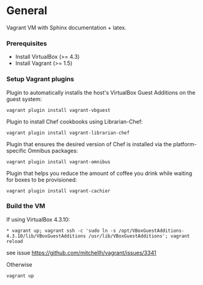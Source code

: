 # General

Vagrant VM with Sphinx documentation + latex.

### Prerequisites

* Install VirtualBox (>= 4.3)
* Install Vagrant (>= 1.5)

### Setup Vagrant plugins

Plugin to automatically installs the host's VirtualBox Guest Additions on the guest system:
``` 
vagrant plugin install vagrant-vbguest
```

Plugin to install Chef cookbooks using Librarian-Chef:
```
vagrant plugin install vagrant-librarian-chef
```

Plugin that ensures the desired version of Chef is installed via the platform-specific Omnibus packages:
```
vagrant plugin install vagrant-omnibus
```

Plugin that helps you reduce the amount of coffee you drink while waiting for boxes to be provisioned:
```
vagrant plugin install vagrant-cachier
```

### Build the VM

If using VirtualBox 4.3.10: 

```
* vagrant up; vagrant ssh -c 'sudo ln -s /opt/VBoxGuestAdditions-4.3.10/lib/VBoxGuestAdditions /usr/lib/VBoxGuestAdditions'; vagrant reload
```

see issue https://github.com/mitchellh/vagrant/issues/3341

Otherwise

```
vagrant up
```
